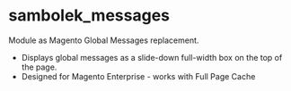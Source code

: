 # sambolek_messages
Module as Magento Global Messages replacement. 

* Displays global messages as a slide-down full-width box on the top of the page. 
* Designed for Magento Enterprise - works with Full Page Cache
